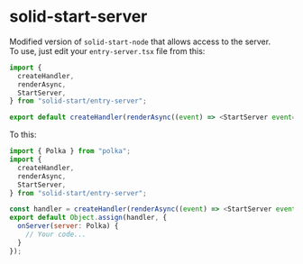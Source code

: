 
# solid-start-server
Modified version of `solid-start-node` that allows access to the server. <br />
To use, just edit your `entry-server.tsx` file from this:
```js
import {
  createHandler,
  renderAsync,
  StartServer,
} from "solid-start/entry-server";

export default createHandler(renderAsync((event) => <StartServer event={event} />));
```
To this:
```js
import { Polka } from "polka";
import {
  createHandler,
  renderAsync,
  StartServer,
} from "solid-start/entry-server";

const handler = createHandler(renderAsync((event) => <StartServer event={event} />));
export default Object.assign(handler, {
  onServer(server: Polka) {
    // Your code...
  }
});
```